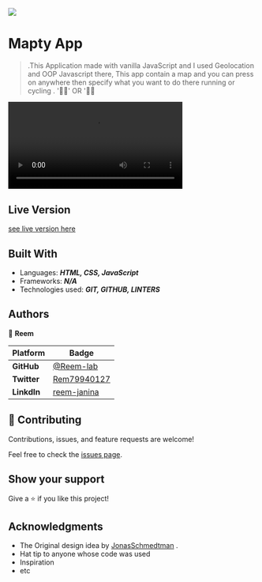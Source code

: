 ![](https://img.shields.io/static/v1?label=BY&message=Reemoz&color=pink)

<!-- Feel Free to Add, Update, Delete Any Section you find needs so -->

# Mapty App

> .This Application made with vanilla JavaScript and I used Geolocation and OOP Javascript there, This app contain a map and you can press on anywhere then specify what you want to do there running or cycling . '🏃‍♂️' OR '🚴‍♀️

<video src="mapty.mp4" width="70%"></video>

## Live Version

[see live version here](https://reem-lab.github.io/Mapty-App/)

## Built With

- Languages: _**HTML, CSS, JavaScript**_
- Frameworks: _**N/A**_
- Technologies used: _**GIT, GITHUB, LINTERS**_

## Authors

<!-- Only Change Username for Different Accounts -->

👤 **Reem**

 Platform | Badge |
 --- | --- |
 **GitHub**  | [@Reem-lab](https://github.com/Reem-lab)
 **Twitter** | [Rem79940127](https://twitter.com/Rem79940127)
 **LinkdIn** | [reem-janina](https://www.linkedin.com/in/reem-janina-ab74ab21a/)


## 🤝 Contributing

Contributions, issues, and feature requests are welcome!

Feel free to check the [issues page](https://github.com/MrRamoun/WEBDEV/issues).

## Show your support

Give a ⭐️ if you like this project!

## Acknowledgments

- The Original design idea by [JonasSchmedtman](https://github.com/jonasschmedtmann) .
- Hat tip to anyone whose code was used
- Inspiration
- etc

